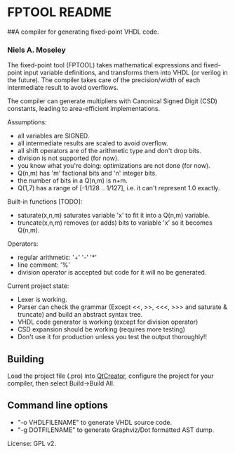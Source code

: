 # FPTOOL README
##A compiler for generating fixed-point VHDL code.
### Niels A. Moseley

The fixed-point tool (FPTOOL) takes mathematical expressions and fixed-point input variable definitions, and transforms them into VHDL (or verilog in the future). The compiler takes care of the precision/width of each intermediate result to avoid overflows.

The compiler can generate multipliers with Canonical Signed Digit (CSD) constants, leading to area-efficient implementations.

Assumptions:

- all variables are SIGNED.
- all intermediate results are scaled to avoid overflow.
- all shift operators are of the arithmetic type and don't drop bits.
- division is not supported (for now).
- you know what you're doing: optimizations are not done (for now).
- Q(n,m) has 'm' factional bits and 'n' integer bits.
- the number of bits in a Q(n,m) is n+m.
- Q(1,7) has a range of [-1/128 .. 1/127], i.e. it can't represent 1.0 exactly.

Built-in functions [TODO]:

- saturate(x,n,m) saturates variable 'x' to fit it into a Q(n,m) variable.
- truncate(x,n,m) removes (or adds) bits to variable 'x' so it becomes Q(n,m).

Operators:

- regular arithmetic: '+' '-' '*'
- line comment: '%'
- division operator is accepted but code for it will no be generated.

Current project state:

- Lexer is working.
- Parser can check the grammar (Except <<, >>, <<<, >>> and saturate & truncate) and build an abstract syntax tree.
- VHDL code generator is working (except for division operator)
- CSD expansion should be working (requires more testing)
- Don't use it for production unless you test the output thoroughly!!

## Building
Load the project file (.pro) into [QtCreator](https://www.qt.io/ide/), configure the project for your compiler, then select Build->Build All.

## Command line options

- "-o VHDLFILENAME" to generate VHDL source code.
- "-g DOTFILENAME" to generate Graphviz/Dot formatted AST dump.

License: GPL v2.
